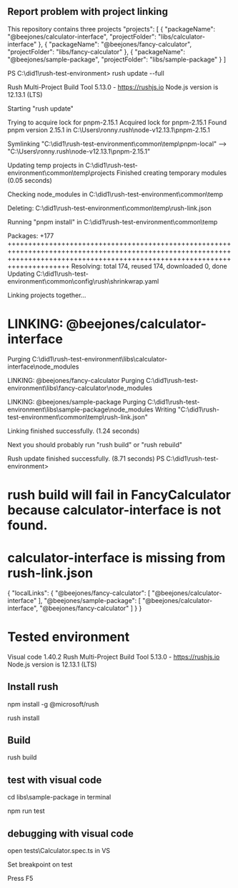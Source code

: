 ## Report problem with project linking

This repository contains three projects 
"projects": [
    {
      "packageName": "@beejones/calculator-interface",
      "projectFolder": "libs/calculator-interface"
    },
    {
      "packageName": "@beejones/fancy-calculator",
      "projectFolder": "libs/fancy-calculator"
    },
    {
      "packageName": "@beejones/sample-package",
      "projectFolder": "libs/sample-package"
    }
   ]


PS C:\did1\rush-test-environment> rush update --full


Rush Multi-Project Build Tool 5.13.0 - https://rushjs.io
Node.js version is 12.13.1 (LTS)


Starting "rush update"

Trying to acquire lock for pnpm-2.15.1
Acquired lock for pnpm-2.15.1
Found pnpm version 2.15.1 in C:\Users\ronny\.rush\node-v12.13.1\pnpm-2.15.1

Symlinking "C:\did1\rush-test-environment\common\temp\pnpm-local"
  --> "C:\Users\ronny\.rush\node-v12.13.1\pnpm-2.15.1"

Updating temp projects in C:\did1\rush-test-environment\common\temp\projects
Finished creating temporary modules (0.05 seconds)

Checking node_modules in C:\did1\rush-test-environment\common\temp

Deleting: C:\did1\rush-test-environment\common\temp\rush-link.json

Running "pnpm install" in C:\did1\rush-test-environment\common\temp

Packages: +177
+++++++++++++++++++++++++++++++++++++++++++++++++++++++++++++++++++++++++++++++++++++++++++++++++++++++++++++++++++++++++++++++++++++++++++++++++++++++++++++++++++++++++++++++++
Resolving: total 174, reused 174, downloaded 0, done
Updating C:\did1\rush-test-environment\common\config\rush\shrinkwrap.yaml

Linking projects together...

# LINKING: @beejones/calculator-interface
Purging C:\did1\rush-test-environment\libs\calculator-interface\node_modules

LINKING: @beejones/fancy-calculator
Purging C:\did1\rush-test-environment\libs\fancy-calculator\node_modules

LINKING: @beejones/sample-package
Purging C:\did1\rush-test-environment\libs\sample-package\node_modules
Writing "C:\did1\rush-test-environment\common\temp\rush-link.json"

Linking finished successfully. (1.24 seconds)

Next you should probably run "rush build" or "rush rebuild"

Rush update finished successfully. (8.71 seconds)
PS C:\did1\rush-test-environment>

# rush build will fail in FancyCalculator because calculator-interface is not found.

# calculator-interface is missing from rush-link.json
{
  "localLinks": {
    "@beejones/fancy-calculator": [
      "@beejones/calculator-interface"
    ],
    "@beejones/sample-package": [
      "@beejones/calculator-interface",
      "@beejones/fancy-calculator"
    ]
  }
}

# Tested environment
Visual code 1.40.2
Rush Multi-Project Build Tool 5.13.0 - https://rushjs.io
Node.js version is 12.13.1 (LTS)

## Install rush

npm install -g @microsoft/rush

rush install

## Build

rush build

## test with visual code

cd  libs\sample-package in terminal

npm run test


## debugging with visual code

open tests\Calculator.spec.ts in VS

Set breakpoint on test

Press F5

